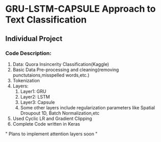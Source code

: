 # GRU-LSTM-CAPSULE Approach to Text Classification
## Individual Project
### Code Description:
1. Data: Quora Insincerity Classification(Kaggle)
2. Basic Data Pre-processing and cleaning(removing punctutaions,misspelled words,etc.)
3. Tokenization
4. Layers:
   1. Layer1: GRU
   2. Layer2: LSTM
   3. Layer3: Capsule
   4. Some other layers include regularization parameters like Spatial Droupout 1D, Batch Normalization,etc
5. Used Cyclic LR and Gradient Clipping
6. Complete Code written in Keras

" Plans to implement attention layers soon "
